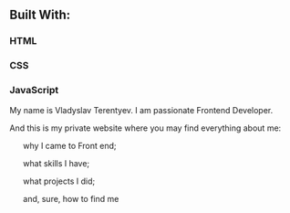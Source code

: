 <title>Portfolio website</title>

<aside> 
  <h2>Built With: </h2> 
  <h3>HTML</h3>
  <h3>CSS</h3>
  <h3>JavaScript</h3>
</aside>

<main>
My name is Vladyslav Terentyev. I am passionate Frontend Developer.

And this is my private website where you may find everything about me:

<ul>why I came to Front end;</ul>
<ul>what skills I have;</ul>
<ul>what projects I did;</ul>
<ul>and, sure, how to find me</ul>



</main>
